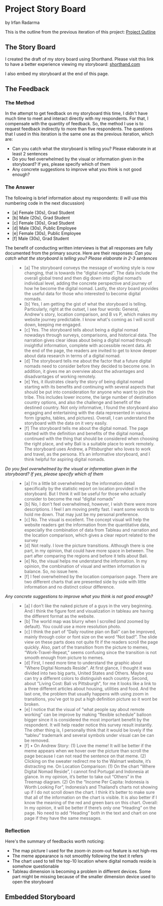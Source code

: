 # Project Story Board
by Irfan Radarma

This is the outline from the previous iteration of this project: [Project Outline](https://irfanradarma.github.io/94870/FinalProject)

## The Story Board
I created the draft of my story board using Shorthand.
Please visit this link to have a better experience viewing my storyboard: [shorthand.com](https://carnegiemellon.shorthandstories.com/being-a-digital-nomad/index.html)

I also embed my storyboard at the end of this page. 

## The Feedback
### The Method
In the attempt to get feedback on my storyboard this time, I didn't have much time to meet and interact directly with my respondents. For that, I compensate with the quantity of feedback. So, the method I use is to request feedback indirectly to more than five respondents. The questions that I used in this iteration is the same one as the previous iteration, which are:
- Can you catch what the storyboard is telling you? Please elaborate in at least 2 sentences
- Do you feel overwhelmed by the visual or information given in the storyboard? If yes, please specify which of them
- Any concrete suggestions to improve what you think is not good enough?

### The Answer
The following is brief information about my respondents: (I will use this numbering code in the next discussion)
- [a] Female (30s), Grad Student
- [b] Male (20s), Grad Student
- [c] Female (30s), Grad Student
- [d] Male (30s), Public Employee
- [e] Female (30s), Public Employee
- [f] Male (30s), Grad Student

The benefit of conducting written interviews is that all responses are fully documented from the primary source. Here are their responses:
*Can you catch what the storyboard is telling you? Please elaborate in 2-3 sentences*
> - [a] The storyboard conveys the message of working style is now changing, that is towards the “digital nomad”. The data include the overall global trend and then dig down into digital nomad’s individual level, adding the concrete perspective and journey of how he become the digital nomad. Lastly, the story board provides the useful data for those who interested to become digital nomads.
> - [b] Yes, I am getting the gist of what the storyboard is telling. Particularly, right at the outset, I see four words: General, Andrew's story, location comparison, and B vs P, which makes my website journey predictable. I know what's coming as I will scroll down, keeping me engaged.
> - [c] Yes. The storyboard tells about being a digital nomad nowadays through surveys, comparisons, and historical data. The narration gives clear ideas about being a digital nomad through insightful information, complete with accessible recent data. At the end of the page, the readers are invited to get to know deeper about data research in terms of a digital nomad.
> - [d] The storyboard tells me about the factor that a future digital nomads need to consider before they decided to become one. In addition, it gives me an overview about the advantages and disadvantages of working remotely.
> - [e] Yes, it illustrates clearly the story of being digital nomad starting with its benefits and continuing with several aspects that should be put into consideration for anyone who want to join the tribe. This includes lower income, the large number of destination country options, and also the challenge and benefit of the destined country. Not only informative, I found the storyboard also engaging and entertaining with the data represented in various form (graphs, tables, and pictures). Overall, I can understand the storyboard with the data on it very easily.
> - [f] The storyboard tells me about the digital nomad. The page started with the definition and benefits of the digital nomad, continued with the thing that should be considered when choosing the right place, and why Bali is a suitable place to work remotely. The storyboard uses Andrew, a Pittsburgher who loves to work and travel, as the persona. It’s an informative storyboard, and I think helpful for aspiring digital nomads.

*Do you feel overwhelmed by the visual or information given in the storyboard? If yes, please specify which of them*
> - [a] I’m a little bit overwhelmed by the information detail specifically by the statistic report on location provided in the storyboard. But I think it will be useful for those who actually consider to become the real “digital nomads”
> - [b] No, I don't feel overwhelmed, however, I wish there were more descriptions. I feel I am moving pretty fast. I want some words to hold me down. That may just be my personal preference. 
> - [c] No. The visual is excellent. The concept visual will help the website readers get the information from the quantitative data, especially the combination of data from Tableau and narration and the location comparison, which gives a clear report related to the survey
> - [d] Not really. I love the picture transitions. Although there is one part, in my opinion, that could have more space in between. The part after comparing the regions and before it tells about Bali.
> - [e] No, the visual helps me understand the information. In my opinion, the combination of visual and written information is balance. So, no issue here.
> - [f] I feel overwhelmed by the location comparison page. There are two different charts that are presented side by side with little information and no distinct colour difference. 

*Any concrete suggestions to improve what you think is not good enough?*
> - [a] I don’t like the naked picture of a guys in the very beginning. And I think the figure font and visualization in tableau are having the different format as the website.
> - [b] The world map was blurry when I scrolled (and zoomed by default). You could use a more resolution photo. 
> - [c] I think the part of “Daily routine plan on Bali” can be improved, mainly through color or font size on the word “Not bad!”. The slide view on these parts does not quite fit if the readers scroll the page quickly. Also, part of the transition from the picture to memes, “Work-Travel-Repeat,” seems confusing since the transition is not smooth enough from picture to memes.  
> - [d] First, I need more time to understand the graphic about "Where Digital Nomads Reside". At first glance, I thought it was divided into two big parts, United States and Others. Maybe you can try a different colors to distinguish each country. Second, about "Living Cost: Bali vs Pittsburgh", for me it looks like a link to a three different articles about housing, utilities and food. And the last one, the problem that usually happens with using zoom in transitions, you've got to put a high definition picture so it wont be broken.
> - [e] I notice that the visual of “what people say about remote working” can be improve by making “flexible schedule” balloon bigger since it is considered the most important benefit by the respondent. It will help reader notice this survey result instantly. The other thing is, I personally think that it would be lovely if the “tableu” trademark and several symbols under visual can be can be removed.
> - [f] •	On Andrew Story: (1) Love the meme! It will be better if the meme appears when we hover over the picture than scroll the page because I can not read the sentence on that meme. (2) Clicking on the sweater redirect me to the Walmart website, it’s distracting me. On Location Comparison: (1) On the chart “Where Digital Nomad Reside”, I cannot find Portugal and Indonesia at glance. In my opinion, it’s better to take out “Others” in the Treemap diagram. (2) On the “Income Per Capita: Indonesia is Worth Looking For”, Indonesia’s and Thailand’s charts not showing up if I do not scroll down the chart. I think it’s better to make sure that all of the information on the chart is visible. It is also better if I know the meaning of the red and green bars on this chart. Overall: In my opinion, it will be better if there’s only one “Heading” on the page. No need to add “Heading” both in the text and chart on one page if they have the same messages.

### Reflection
Here's the summary of feedbacks worth noticing:
- The map picture I used for the zoom-in zoom-out feature is not high-res
- The meme appearance is not smoothly following the text it refers
- The chart used to tell the top-10 location where digital nomads reside is somehow questionable
- Tableau dimension is becoming a problem in different devices. Some part might be missing because of the smaller dimension device used to open the storyboard


## Embedded Storyboard
<script src="https://carnegiemellon.shorthandstories.com/being-a-digital-nomad/embed.js"></script>

